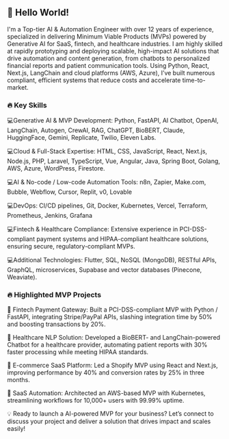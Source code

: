 ## 👋 Hello World!
I'm a Top-tier AI & Automation Engineer with over 12 years of experience, specialized in delivering Minimum Viable Products (MVPs) powered by Generative AI for SaaS, fintech, and healthcare industries. I am highly skilled at rapidly prototyping and deploying scalable, high-impact AI solutions that drive automation and content generation, from chatbots to personalized financial reports and patient communication tools. Using Python, React, Next.js, LangChain and cloud platforms (AWS, Azure), I’ve built numerous compliant, efficient systems that reduce costs and accelerate time-to-market.

### 🔥 Key Skills

💻Generative AI & MVP Development: Python, FastAPI, AI Chatbot, OpenAI, LangChain, Autogen, CrewAI, RAG, ChatGPT, BioBERT, Claude, HuggingFace, Gemini, Replicate, Twilio, Eleven Labs.

💻Cloud & Full-Stack Expertise: HTML, CSS, JavaScript, React, Next.js, Node.js, PHP, Laravel, TypeScript, Vue, Angular, Java, Spring Boot, Golang, AWS, Azure, WordPress, Firestore.

💻AI & No-code / Low-code Automation Tools: n8n, Zapier, Make.com, Bubble, Webflow, Cursor, Replit, v0, Lovable

💻DevOps: CI/CD pipelines, Git, Docker, Kubernetes, Vercel, Terraform, Prometheus, Jenkins, Grafana

💻Fintech & Healthcare Compliance: Extensive experience in PCI-DSS-compliant payment systems and HIPAA-compliant healthcare solutions, ensuring secure, regulatory-compliant MVPs.

💻Additional Technologies: Flutter, SQL, NoSQL (MongoDB), RESTful APIs, GraphQL, microservices, Supabase and vector databases (Pinecone, Weaviate).

### 🔥 Highlighted MVP Projects

🦾 Fintech Payment Gateway: Built a PCI-DSS-compliant MVP with Python / FastAPI, integrating Stripe/PayPal APIs, slashing integration time by 50% and boosting transactions by 20%.

🦾 Healthcare NLP Solution: Developed a BioBERT- and LangChain-powered Chatbot for a healthcare provider, automating patient reports with 30% faster processing while meeting HIPAA standards.

🦾 E-commerce SaaS Platform: Led a Shopify MVP using React and Next.js, improving performance by 40% and conversion rates by 25% in three months.

🦾 SaaS Automation: Architected an AWS-based MVP with Kubernetes, streamlining workflows for 10,000+ users with 99.99% uptime.

💡 Ready to launch a AI-powered MVP for your business?
Let’s connect to discuss your project and deliver a solution that drives impact and scales easily!
